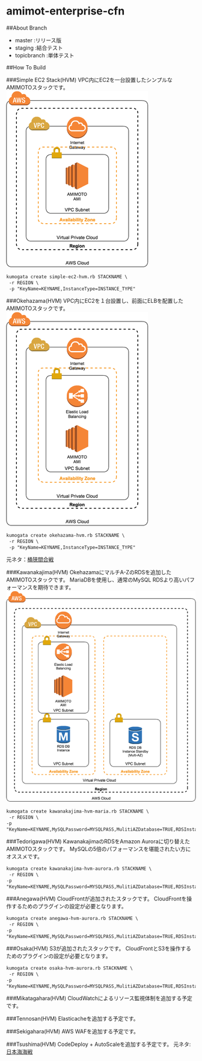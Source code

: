 # amimot-enterprise-cfn
##About Branch

- master :リリース版
- staging :結合テスト
- topicbranch :単体テスト

##How To Build

###Simple EC2 Stack(HVM)
VPC内にEC2を一台設置したシンプルなAMIMOTOスタックです。
![Simple EC2 Stack構成イメージ](img/simple-ec2.png "Simple EC2 Stack構成イメージ")
```
kumogata create simple-ec2-hvm.rb STACKNAME \
 -r REGION \
 -p "KeyName=KEYNAME,InstanceType=INSTANCE_TYPE"
```

###Okehazama(HVM)
VPC内にEC2を１台設置し、前面にELBを配置したAMIMOTOスタックです。
![Okehazama Stack構成イメージ](img/Okehazama.png "Okehazama Stack構成イメージ")
```
kumogata create okehazama-hvm.rb STACKNAME \
 -r REGION \
 -p "KeyName=KEYNAME,InstanceType=INSTANCE_TYPE"
```
元ネタ：[桶狭間合戦](https://ja.wikipedia.org/wiki/%E6%A1%B6%E7%8B%AD%E9%96%93%E3%81%AE%E6%88%A6%E3%81%84)

###Kawanakajima(HVM)
OkehazamaにマルチA-ZのRDSを追加したAMIMOTOスタックです。
MariaDBを使用し、通常のMySQL RDSより高いパフォーマンスを期待できます。
![Kawanakajima Stack構成イメージ](img/Kawanakajima.png "Kawanakajima Stack構成イメージ")
```
kumogata create kawanakajima-hvm-maria.rb STACKNAME \
 -r REGION \
-p "KeyName=KEYNAME,MySQLPassword=MYSQLPASS,MulitiAZDatabase=TRUE,RDSInstanceType=DB_INSTANCE_TYPE,InstanceType=EC2_INSTANCE_TYPE"
```
###Tedorigawa(HVM)
KawanakajimaのRDSをAmazon Auroraに切り替えたAMIMOTOスタックです。
MySQLの5倍のパフォーマンスを堪能されたい方にオススメです。
```
kumogata create kawanakajima-hvm-aurora.rb STACKNAME \
 -r REGION \
-p "KeyName=KEYNAME,MySQLPassword=MYSQLPASS,MulitiAZDatabase=TRUE,RDSInstanceType=DB_INSTANCE_TYPE,InstanceType=EC2_INSTANCE_TYPE"
```

###Anegawa(HVM)
CloudFrontが追加されたスタックです。
CloudFrontを操作するためのプラグインの設定が必要となります。
```
kumogata create anegawa-hvm-aurora.rb STACKNAME \
 -r REGION \
-p "KeyName=KEYNAME,MySQLPassword=MYSQLPASS,MulitiAZDatabase=TRUE,RDSInstanceType=DB_INSTANCE_TYPE,InstanceType=EC2_INSTANCE_TYPE"
```

###Osaka(HVM)
S3が追加されたスタックです。
CloudFrontとS3を操作するためのプラグインの設定が必要となります。
```
kumogata create osaka-hvm-aurora.rb STACKNAME \
 -r REGION \
-p "KeyName=KEYNAME,MySQLPassword=MYSQLPASS,MulitiAZDatabase=TRUE,RDSInstanceType=DB_INSTANCE_TYPE,InstanceType=EC2_INSTANCE_TYPE"
```

###Mikatagahara(HVM)
CloudWatchによるリソース監視体制を追加する予定です。

###Tennosan(HVM)
Elasticacheを追加する予定です。

###Sekigahara(HVM)
AWS WAFを追加する予定です。

###Tsushima(HVM)
CodeDeploy + AutoScaleを追加する予定です。
元ネタ:[日本海海戦](https://ja.wikipedia.org/wiki/%E6%97%A5%E6%9C%AC%E6%B5%B7%E6%B5%B7%E6%88%A6)
